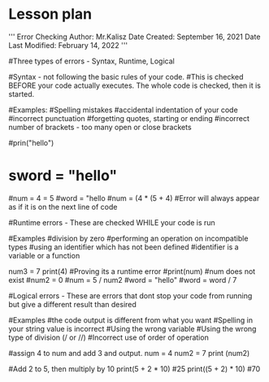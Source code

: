 # Lesson plan
  
'''
	Error Checking
	Author: Mr.Kalisz
	Date Created: September 16, 2021
	Date Last Modified: February 14, 2022
'''

#Three types of errors - Syntax, Runtime, Logical

#Syntax - not following the basic rules of your code.
#This is checked BEFORE your code actually executes.  The whole code is checked, then it is started.

#Examples:
#Spelling mistakes
#accidental indentation of your code
#incorrect punctuation
#forgetting quotes, starting or ending
#incorrect number of brackets - too many open or close brackets


#prin("hello")

#	sword = "hello"
#num = 4 = 5
#word = "hello
#num = (4 * (5 + 4) #Error will always appear as if it is on the next line of code


#Runtime errors - These are checked WHILE your code is run

#Examples
#division by zero
#performing an operation on incompatible types
#using an identifier which has not been defined
#identifier is a variable or a function


num3 = 7
print(4) #Proving its a runtime error
#print(num) #num does not exist
#num2 = 0
#num = 5 / num2
#word = "hello"
#word = word / 7


#Logical errors - These are errors that dont stop your code from running but give a different result than desired

#Examples
#the code output is different from what you want
#Spelling in your string value is incorrect
#Using the wrong variable
#Using the wrong type of division (/ or //)
#Incorrect use of order of operation

#assign 4 to num and add 3 and output.
num = 4
num2 = 7
print (num2)


#Add 2 to 5, then multiply by 10
print(5 + 2 * 10) #25
print((5 + 2) * 10) #70